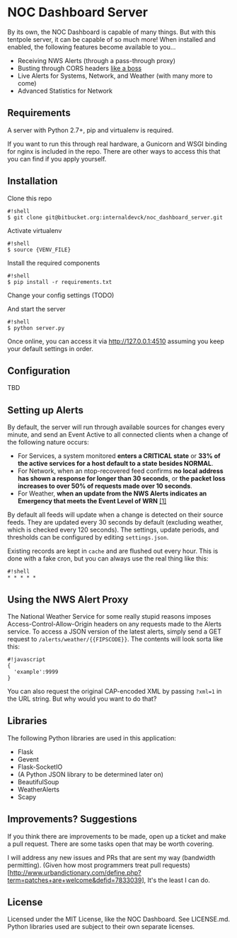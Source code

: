 # NOC Dashboard Server
By its own, the NOC Dashboard is capable of many things. But with this tentpole server, it can be capable of so much more! When installed and enabled, the following features become available to you...

* Receiving NWS Alerts (through a pass-through proxy)
* Busting through CORS headers [like a boss](https://www.youtube.com/watch?v=NisCkxU544c)
* Live Alerts for Systems, Network, and Weather (with many more to come)
* Advanced Statistics for Network

## Requirements
A server with Python 2.7+, pip and virtualenv is required.

If you want to run this through real hardware, a Gunicorn and WSGI binding for nginx is included in the repo. There are other ways to access this that you can find if you apply yourself.

## Installation
Clone this repo
```
#!shell
$ git clone git@bitbucket.org:internaldevck/noc_dashboard_server.git
```

Activate virtualenv
```
#!shell
$ source {VENV_FILE}
```

Install the required components
```
#!shell
$ pip install -r requirements.txt
```

Change your config settings (TODO)

And start the server
```
#!shell
$ python server.py
```

Once online, you can access it via http://127.0.0.1:4510 assuming you keep your default settings in order.

## Configuration
TBD

## Setting up Alerts
By default, the server will run through available sources for changes every minute, and send an Event Active to all connected clients when a change of the following nature occurs:

* For Services, a system monitored **enters a CRITICAL state** or **33% of the active services for a host default to a state besides NORMAL**.
* For Network, when an ntop-recovered feed confirms **no local address has shown a response for longer than 30 seconds**, or **the packet loss increases to over 50% of requests made over 10 seconds**.
* For Weather, **when an update from the NWS Alerts indicates an Emergency that meets the Event Level of WRN** [\[1\]](https://en.wikipedia.org/wiki/Specific_Area_Message_Encoding#Event_codes)

By default all feeds will update when a change is detected on their source feeds. They are updated every 30 seconds by default (excluding weather, which is checked every 120 seconds). The settings, update periods, and thresholds can be configured by editing `settings.json`.

Existing records are kept in `cache` and are flushed out every hour. This is done with a fake cron, but you can always use the real thing like this:

```
#!shell
* * * * *
```

## Using the NWS Alert Proxy
The National Weather Service for some really stupid reasons imposes Access-Control-Allow-Origin headers on any requests made to the Alerts service. To access a JSON version of the latest alerts, simply send a GET request to `/alerts/weather/{{FIPSCODE}}`. The contents will look sorta like this:

```
#!javascript
{
  'example':9999
}
```

You can also request the original CAP-encoded XML by passing `?xml=1` in the URL string. But why would you want to do that?

## Libraries
The following Python libraries are used in this application:

* Flask
* Gevent
* Flask-SocketIO
* (A Python JSON library to be determined later on)
* BeautifulSoup
* WeatherAlerts
* Scapy

## Improvements? Suggestions
If you think there are improvements to be made, open up a ticket and make a pull request. There are some tasks open that may be worth covering.

I will address any new issues and PRs that are sent my way (bandwidth permitting). (Given how most programmers treat pull requests)[http://www.urbandictionary.com/define.php?term=patches+are+welcome&defid=7833039], It's the least I can do.

## License
Licensed under the MIT License, like the NOC Dashboard. See LICENSE.md. Python libraries used are subject to their own separate licenses.
